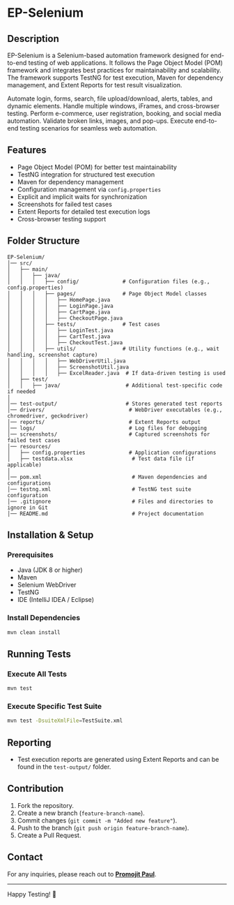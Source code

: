 # EP-Selenium

## Description
EP-Selenium is a Selenium-based automation framework designed for end-to-end testing of web applications. It follows the Page Object Model (POM) framework and integrates best practices for maintainability and scalability. The framework supports TestNG for test execution, Maven for dependency management, and Extent Reports for test result visualization.

Automate login, forms, search, file upload/download, alerts, tables, and dynamic elements. Handle multiple windows, iFrames, and cross-browser testing. Perform e-commerce, user registration, booking, and social media automation. Validate broken links, images, and pop-ups. Execute end-to-end testing scenarios for seamless web automation.

## Features
- Page Object Model (POM) for better test maintainability
- TestNG integration for structured test execution
- Maven for dependency management
- Configuration management via `config.properties`
- Explicit and implicit waits for synchronization
- Screenshots for failed test cases
- Extent Reports for detailed test execution logs
- Cross-browser testing support

## Folder Structure
```
EP-Selenium/
│── src/
│   ├── main/
│   │   ├── java/
│   │   │   ├── config/              # Configuration files (e.g., config.properties)
│   │   │   ├── pages/               # Page Object Model classes
│   │   │   │   ├── HomePage.java
│   │   │   │   ├── LoginPage.java
│   │   │   │   ├── CartPage.java
│   │   │   │   ├── CheckoutPage.java
│   │   │   ├── tests/               # Test cases
│   │   │   │   ├── LoginTest.java
│   │   │   │   ├── CartTest.java
│   │   │   │   ├── CheckoutTest.java
│   │   │   ├── utils/               # Utility functions (e.g., wait handling, screenshot capture)
│   │   │   │   ├── WebDriverUtil.java
│   │   │   │   ├── ScreenshotUtil.java
│   │   │   │   ├── ExcelReader.java  # If data-driven testing is used
│   ├── test/
│   │   ├── java/                     # Additional test-specific code if needed
│
│── test-output/                      # Stores generated test reports
│── drivers/                           # WebDriver executables (e.g., chromedriver, geckodriver)
│── reports/                           # Extent Reports output
│── logs/                              # Log files for debugging
│── screenshots/                       # Captured screenshots for failed test cases
│── resources/
│   ├── config.properties              # Application configurations
│   ├── testdata.xlsx                   # Test data file (if applicable)
│
│── pom.xml                             # Maven dependencies and configurations
│── testng.xml                          # TestNG test suite configuration
│── .gitignore                          # Files and directories to ignore in Git
│── README.md                           # Project documentation
```

## Installation & Setup
### Prerequisites
- Java (JDK 8 or higher)
- Maven
- Selenium WebDriver
- TestNG
- IDE (IntelliJ IDEA / Eclipse)


### Install Dependencies
```sh
mvn clean install
```

## Running Tests
### Execute All Tests
```sh
mvn test
```

### Execute Specific Test Suite
```sh
mvn test -DsuiteXmlFile=TestSuite.xml
```

## Reporting
- Test execution reports are generated using Extent Reports and can be found in the `test-output/` folder.

## Contribution
1. Fork the repository.
2. Create a new branch (`feature-branch-name`).
3. Commit changes (`git commit -m "Added new feature"`).
4. Push to the branch (`git push origin feature-branch-name`).
5. Create a Pull Request.

## Contact
For any inquiries, please reach out to **[Promojit Paul](https://github.com/PromojitPaul)**.

---
Happy Testing! 🚀


